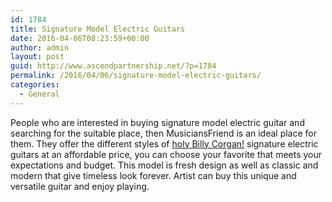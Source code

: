 ```yaml
---
id: 1784
title: Signature Model Electric Guitars
date: 2016-04-06T08:23:59+00:00
author: admin
layout: post
guid: http://www.ascendpartnership.net/?p=1784
permalink: /2016/04/06/signature-model-electric-guitars/
categories:
  - General
---
```

People who are interested in buying signature model electric guitar and searching for the suitable place, then MusiciansFriend is an ideal place for them. They offer the different styles of [holy Billy Corgan!](http://www.musiciansfriend.com/guitars/reverend-bc-1-billy-corgan-signature-electric-guitar) signature electric guitars at an affordable price, you can choose your favorite that meets your expectations and budget. This model is fresh design as well as classic and modern that give timeless look forever. Artist can buy this unique and versatile guitar and enjoy playing.